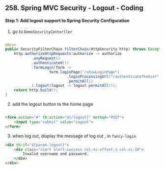## 258. Spring MVC Security - Logout - Coding

#### Step 1: Add logout support to Spring Security Configuration

1. go to `DemoSecurityContorller`
```java

@Bean
public SecurityFilterChain filterChain(HttpSecurity http) throws Exception {
    http.authorizeHttpRequests(authorize -> authorize
            .anyRequest()
            .authenticated())
            .formLogin(form -> 
                    form.loginPage("/showLoginPage")
                            .loginProcessingUrl("/authenticateTheUser")
                            .permitAll()
            ).logout(logout -> logout.permitAll());
    return http.build();
}
```

2. add the logout button to the home page 
```html

<form action="#" th:action="@{/logout}" method="POST">
    <input type="submit" value="Logout">
</form>
```

3. when log out, display the message of log out , in `fancy-login`
```html
<div th:if="${param.logout}">
    <div class="alert alert-success col-xs-offset-1 col-xs-10">
        Invalid username and password.
    </div>
</div>
```